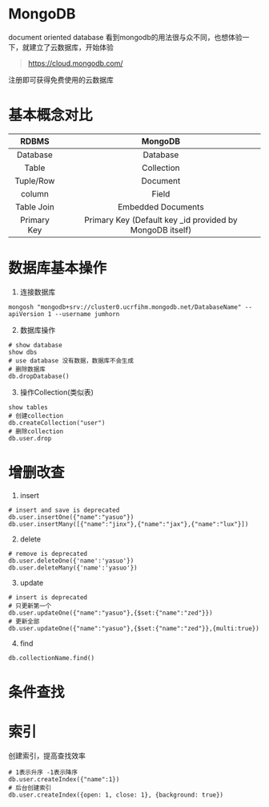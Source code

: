 # MongoDB
  document oriented database
  看到mongodb的用法很与众不同，也想体验一下，就建立了云数据库，开始体验
  > https://cloud.mongodb.com/
  
  注册即可获得免费使用的云数据库
  
# 基本概念对比
|RDBMS|MongoDB|
|:---:|:---:|
|Database|Database|
|Table|Collection|
|Tuple/Row|Document|
|column|Field|
|Table Join|Embedded Documents|
|Primary Key|Primary Key (Default key _id provided by MongoDB itself)|
  
# 数据库基本操作
1. 连接数据库
```shell
mongosh "mongodb+srv://cluster0.ucrfihm.mongodb.net/DatabaseName" --apiVersion 1 --username jumhorn
```
2. 数据库操作
```shell
# show database
show dbs
# use database 没有数据，数据库不会生成
# 删除数据库
db.dropDatabase()
```
3. 操作Collection(类似表)
```shell
show tables
# 创建collection
db.createCollection("user")
# 删除collection
db.user.drop
```

# 增删改查
1. insert
```shell
# insert and save is deprecated
db.user.insertOne({"name":"yasuo"})
db.user.insertMany([{"name":"jinx"},{"name":"jax"},{"name":"lux"}])
```
2. delete
```shell
# remove is deprecated
db.user.deleteOne({'name':'yasuo'})
db.user.deleteMany({'name':'yasuo'})
```
3. update
```shell
# insert is deprecated
# 只更新第一个
db.user.updateOne({"name":"yasuo"},{$set:{"name":"zed"}})
# 更新全部
db.user.updateOne({"name":"yasuo"},{$set:{"name":"zed"}},{multi:true})
```
4. find
```shell
db.collectionName.find()
```

# 条件查找

# 索引
  
  创建索引，提高查找效率
```shell
# 1表示升序 -1表示降序
db.user.createIndex({"name":1})
# 后台创建索引
db.user.createIndex({open: 1, close: 1}, {background: true})
```
